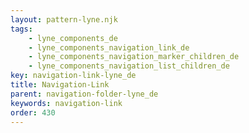 ```yaml
---
layout: pattern-lyne.njk
tags: 
    - lyne_components_de
    - lyne_components_navigation_link_de
    - lyne_components_navigation_marker_children_de
    - lyne_components_navigation_list_children_de
key: navigation-link-lyne_de
title: Navigation-Link
parent: navigation-folder-lyne_de
keywords: navigation-link
order: 430
---
```

